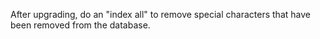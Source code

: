 After upgrading, do an "index all" to remove special characters that have been removed from the database.
